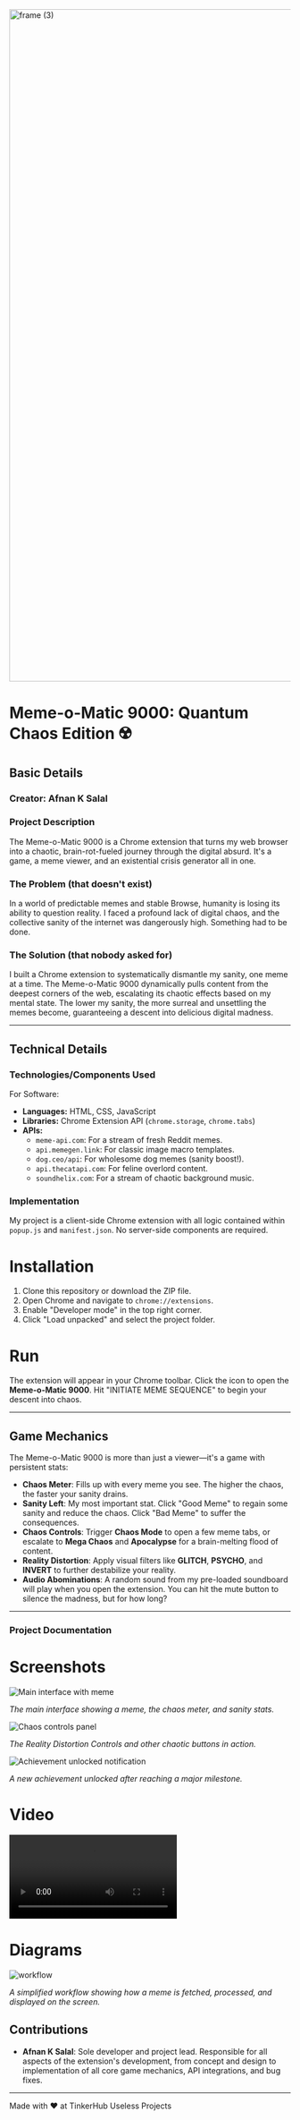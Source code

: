 <img width="3188" height="1202" alt="frame (3)" src="https://github.com/user-attachments/assets/517ad8e9-ad22-457d-9538-a9e62d137cd7" />

# Meme-o-Matic 9000: Quantum Chaos Edition ☢️

## Basic Details

### Creator: Afnan K Salal

### Project Description

The Meme-o-Matic 9000 is a Chrome extension that turns my web browser into a chaotic, brain-rot-fueled journey through the digital absurd. It's a game, a meme viewer, and an existential crisis generator all in one.

### The Problem (that doesn't exist)

In a world of predictable memes and stable Browse, humanity is losing its ability to question reality. I faced a profound lack of digital chaos, and the collective sanity of the internet was dangerously high. Something had to be done.

### The Solution (that nobody asked for)

I built a Chrome extension to systematically dismantle my sanity, one meme at a time. The Meme-o-Matic 9000 dynamically pulls content from the deepest corners of the web, escalating its chaotic effects based on my mental state. The lower my sanity, the more surreal and unsettling the memes become, guaranteeing a descent into delicious digital madness.

-----

## Technical Details

### Technologies/Components Used

For Software:

  - **Languages:** HTML, CSS, JavaScript
  - **Libraries:** Chrome Extension API (`chrome.storage`, `chrome.tabs`)
  - **APIs:**
      - `meme-api.com`: For a stream of fresh Reddit memes.
      - `api.memegen.link`: For classic image macro templates.
      - `dog.ceo/api`: For wholesome dog memes (sanity boost\!).
      - `api.thecatapi.com`: For feline overlord content.
      - `soundhelix.com`: For a stream of chaotic background music.

### Implementation

My project is a client-side Chrome extension with all logic contained within `popup.js` and `manifest.json`. No server-side components are required.

# Installation

1.  Clone this repository or download the ZIP file.
2.  Open Chrome and navigate to `chrome://extensions`.
3.  Enable "Developer mode" in the top right corner.
4.  Click "Load unpacked" and select the project folder.

# Run

The extension will appear in your Chrome toolbar. Click the icon to open the **Meme-o-Matic 9000**. Hit "INITIATE MEME SEQUENCE" to begin your descent into chaos.

-----

## Game Mechanics

The Meme-o-Matic 9000 is more than just a viewer—it's a game with persistent stats:

  * **Chaos Meter**: Fills up with every meme you see. The higher the chaos, the faster your sanity drains.
  * **Sanity Left**: My most important stat. Click "Good Meme" to regain some sanity and reduce the chaos. Click "Bad Meme" to suffer the consequences.
  * **Chaos Controls**: Trigger **Chaos Mode** to open a few meme tabs, or escalate to **Mega Chaos** and **Apocalypse** for a brain-melting flood of content.
  * **Reality Distortion**: Apply visual filters like **GLITCH**, **PSYCHO**, and **INVERT** to further destabilize your reality.
  * **Audio Abominations**: A random sound from my pre-loaded soundboard will play when you open the extension. You can hit the mute button to silence the madness, but for how long?

-----

### Project Documentation

# Screenshots 

![Main interface with meme](ss1.png)

*The main interface showing a meme, the chaos meter, and sanity stats.*

![Chaos controls panel](ss3.png)

*The Reality Distortion Controls and other chaotic buttons in action.*

![Achievement unlocked notification](ss2.png)

*A new achievement unlocked after reaching a major milestone.*

# Video

![Demonstration](recorded.mp4)

# Diagrams

![workflow](diagram.png)

*A simplified workflow showing how a meme is fetched, processed, and displayed on the screen.*

## Contributions

  - **Afnan K Salal**: Sole developer and project lead. Responsible for all aspects of the extension's development, from concept and design to implementation of all core game mechanics, API integrations, and bug fixes.

-----

Made with ❤️ at TinkerHub Useless Projects
